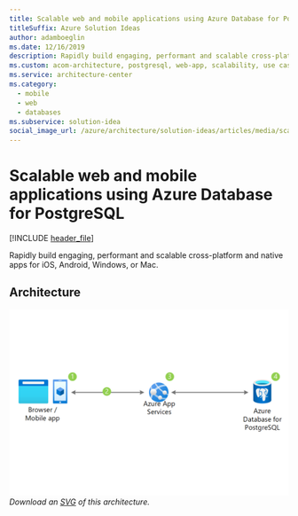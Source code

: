 ```yaml
---
title: Scalable web and mobile applications using Azure Database for PostgreSQL
titleSuffix: Azure Solution Ideas
author: adamboeglin
ms.date: 12/16/2019
description: Rapidly build engaging, performant and scalable cross-platform and native apps for iOS, Android, Windows, or Mac.
ms.custom: acom-architecture, postgresql, web-app, scalability, use cases, azure, solutions, 'https://azure.microsoft.com/solutions/architecture/scalable-web-and-mobile-applications-using-azure-database-for-postgresql/'
ms.service: architecture-center
ms.category:
  - mobile
  - web
  - databases
ms.subservice: solution-idea
social_image_url: /azure/architecture/solution-ideas/articles/media/scalable-web-and-mobile-applications-using-azure-database-for-postgresql.png
---
```


# Scalable web and mobile applications using Azure Database for PostgreSQL

[!INCLUDE [header_file](../../../includes/sol-idea-header.md)]

Rapidly build engaging, performant and scalable cross-platform and native apps for iOS, Android, Windows, or Mac.

## Architecture

![Architecture Diagram](../media/scalable-web-and-mobile-applications-using-azure-database-for-postgresql.png)
*Download an [SVG](../media/scalable-web-and-mobile-applications-using-azure-database-for-postgresql.svg) of this architecture.*
